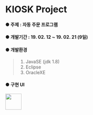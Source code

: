 # KIOSK Project
#### ● 주제 : 자동 주문 프로그램
#### ● 개발기간 : 19. 02. 12 ~ 19. 02. 21 (9일)
#### ● 개발환경
> 1) JavaSE (jdk 1.8)
> 2) Eclipse
> 3) OracleXE

#### ● 구현 UI
<img src="https://blogfiles.pstatic.net/MjAxOTA1MDJfMjUx/MDAxNTU2NzIzNzMwMjY5.WNKYUqHr6QekYk2byX1KVSl7Nb9b3dg_Ky2YNUAcz9gg.oWK-SOlnMrNSCRRL0VMNDaZUI_yhghKeovpJqWpOgAog.PNG.phh_92/Client_Main.png?type=w2" width="50px"/>
